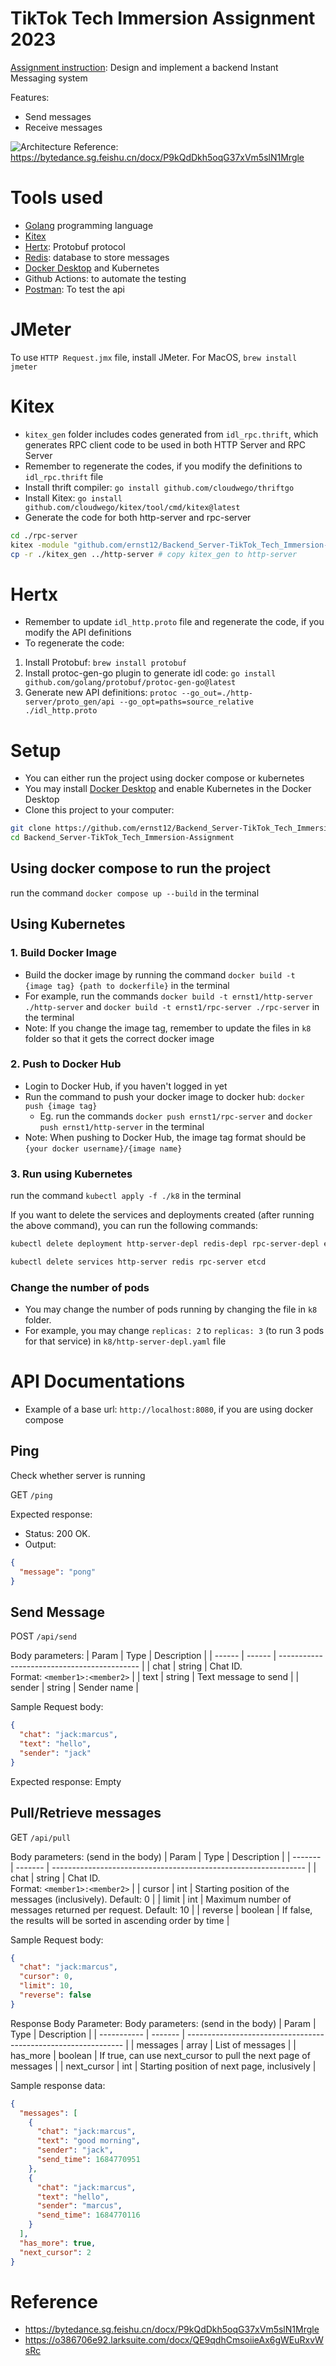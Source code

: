 # TikTok Tech Immersion Assignment 2023

[Assignment instruction](https://bytedance.sg.feishu.cn/docx/P9kQdDkh5oqG37xVm5slN1Mrgle): Design and implement a backend Instant Messaging system

Features:
- Send messages
- Receive messages

![Architecture](./res/architecture.svg)
Reference: https://bytedance.sg.feishu.cn/docx/P9kQdDkh5oqG37xVm5slN1Mrgle

# Tools used

- [Golang](https://go.dev/) programming language
- [Kitex](https://www.cloudwego.io/docs/kitex/getting-started/)
- [Hertx](https://www.cloudwego.io/docs/hertz/getting-started/): Protobuf protocol
- [Redis](https://redis.io/): database to store messages
- [Docker Desktop](https://www.docker.com/products/docker-desktop/) and Kubernetes
- Github Actions: to automate the testing
- [Postman](https://www.postman.com/downloads/): To test the api

# JMeter

To use `HTTP Request.jmx` file, install JMeter. For MacOS, `brew install jmeter`

# Kitex
- `kitex_gen` folder includes codes generated from `idl_rpc.thrift`, which generates RPC client code to be used in both HTTP Server and RPC Server
- Remember to regenerate the codes, if you modify the definitions to `idl_rpc.thrift` file
- Install thrift compiler: `go install github.com/cloudwego/thriftgo`
- Install Kitex: `go install github.com/cloudwego/kitex/tool/cmd/kitex@latest`
- Generate the code for both http-server and rpc-server
```bash
cd ./rpc-server
kitex -module "github.com/ernst12/Backend_Server-TikTok_Tech_Immersion-Assignment/rpc-server" -service imservice ../idl_rpc.thrift
cp -r ./kitex_gen ../http-server # copy kitex_gen to http-server
```

# Hertx

- Remember to update `idl_http.proto` file and regenerate the code, if you modify the API definitions
- To regenerate the code:
1. Install Protobuf: `brew install protobuf`
2. Install protoc-gen-go plugin to generate idl code: `go install github.com/golang/protobuf/protoc-gen-go@latest`
3. Generate new API definitions: `protoc --go_out=./http-server/proto_gen/api --go_opt=paths=source_relative ./idl_http.proto`

# Setup

- You can either run the project using docker compose or kubernetes
- You may install [Docker Desktop](https://www.docker.com/products/docker-desktop/) and enable Kubernetes in the Docker Desktop
- Clone this project to your computer:
```bash
git clone https://github.com/ernst12/Backend_Server-TikTok_Tech_Immersion-Assignment.git
cd Backend_Server-TikTok_Tech_Immersion-Assignment
```

## Using docker compose to run the project

run the command `docker compose up --build` in the terminal

## Using Kubernetes

### 1. Build Docker Image

- Build the docker image by running the command `docker build -t {image tag} {path to dockerfile}` in the terminal
- For example, run the commands `docker build -t ernst1/http-server ./http-server` and `docker build -t ernst1/rpc-server ./rpc-server` in the terminal
- Note: If you change the image tag, remember to update the files in `k8` folder so that it gets the correct docker image

### 2. Push to Docker Hub

- Login to Docker Hub, if you haven't logged in yet
- Run the command to push your docker image to docker hub: `docker push {image tag}`
  - Eg. run the commands `docker push ernst1/rpc-server` and `docker push ernst1/http-server` in the terminal
- Note: When pushing to Docker Hub, the image tag format should be `{your docker username}/{image name}`

### 3. Run using Kubernetes

run the command `kubectl apply -f ./k8` in the terminal

If you want to delete the services and deployments created (after running the above command), you can run the following commands:
```bash
kubectl delete deployment http-server-depl redis-depl rpc-server-depl etcd-depl

kubectl delete services http-server redis rpc-server etcd
```

### Change the number of pods

- You may change the number of pods running by changing the file in `k8` folder.
- For example, you may change `replicas: 2` to `replicas: 3` (to run 3 pods for that service) in `k8/http-server-depl.yaml` file

# API Documentations

- Example of a base url: `http://localhost:8080`, if you are using docker compose

## Ping

Check whether server is running

GET `/ping`

Expected response:

- Status: 200 OK.
- Output:

```json
{
  "message": "pong"
}
```

## Send Message

POST `/api/send`

Body parameters:
| Param  | Type   | Description                                 |
| ------ | ------ | ------------------------------------------- |
| chat   | string | Chat ID. <br/>Format: `<member1>:<member2>` |
| text   | string | Text message to send                        |
| sender | string | Sender name                                 |

Sample Request body:

```json
{
  "chat": "jack:marcus",
  "text": "hello",
  "sender": "jack"
}
```

Expected response: Empty

## Pull/Retrieve messages

GET `/api/pull`

Body parameters: (send in the body)
| Param   | Type    | Description                                                     |
| ------- | ------- | --------------------------------------------------------------- |
| chat    | string  | Chat ID. <br/>Format: `<member1>:<member2>`                     |
| cursor  | int     | Starting position of the messages (inclusively). Default: 0     |
| limit   | int     | Maximum number of messages returned per request. Default: 10    |
| reverse | boolean | If false, the results will be sorted in ascending order by time |

Sample Request body:

```json
{
  "chat": "jack:marcus",
  "cursor": 0,
  "limit": 10,
  "reverse": false
}
```

Response Body Parameter:
Body parameters: (send in the body)
| Param       | Type    | Description                                                    |
| ----------- | ------- | -------------------------------------------------------------- |
| messages    | array   | List of messages                                               |
| has_more    | boolean | If true, can use next_cursor to pull the next page of messages |
| next_cursor | int     | Starting position of next page, inclusively                    |

Sample response data:

```json
{
  "messages": [
    {
      "chat": "jack:marcus",
      "text": "good morning",
      "sender": "jack",
      "send_time": 1684770951
    },
    {
      "chat": "jack:marcus",
      "text": "hello",
      "sender": "marcus",
      "send_time": 1684770116
    }
  ],
  "has_more": true,
  "next_cursor": 2
}
```

# Reference
- https://bytedance.sg.feishu.cn/docx/P9kQdDkh5oqG37xVm5slN1Mrgle
- https://o386706e92.larksuite.com/docx/QE9qdhCmsoiieAx6gWEuRxvWsRc
